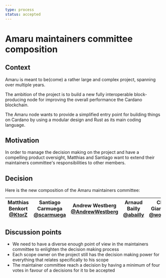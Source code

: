 ```yaml
---
type: process
status: accepted 
---
```


# Amaru maintainers committee composition

## Context

Amaru is meant to be(come) a rather large and complex project, spanning over multiple years. 

The ambition of the project is to build a new fully interoperable block-producing node for improving the overall performance the Cardano blockchain. 

The Amaru node wants to provide a simplified entry point for building things on Cardano by using a modular design and Rust as its main coding language.

## Motivation

In order to manage the decision making on the project and have a compelling product oversight, Matthias and Santiago want to extend their maintainers committee's responsibilities to other members.

## Decision

Here is the new composition of the Amaru maintainers committee:

| Matthias Benkort <br/> [@KtorZ][] | Santiago Carmuega <br/> [@scarmuega][] |Andrew Westberg <br/> [@AndrewWestberg][] |  Arnaud Bailly <br/> [@abailly][] | Chris Gianelloni <br/> [@wolf31o2][] |   Pi Lanningham <br/> [@Quantumplation][] | Sebastien Guillemot <br/> [@wolf31o2][] |
| ---                               | ---                                           | ---                            | ---                            | ---                             | ---                            | ---                             |

[@KtorZ]: https://github.com/ktorz
[@scarmuega]: https://github.com/scarmuega
[@AndrewWestberg]: https://github.com/AndrewWestberg
[@abailly]: https://github.com/abailly
[@wolf31o2]: https://github.com/wolf31o2
[@Quantumplation]: https://github.com/quantumplation
[@sebastienGllmt]: https://github.com/sebastienGllmt

## Discussion points

- We need to have a diverse enough point of view in the maintainers committee to enlighten the decision making process
- Each scope owner on the project still has the decision making power for everything that relates specifically to his scope
- The maintainer committee reach a decision by having a minimum of four votes in favour of a decisions for it to be accepted
